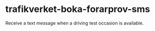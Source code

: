 # trafikverket-boka-forarprov-sms
Receive a text message when a driving test occasion is available.
